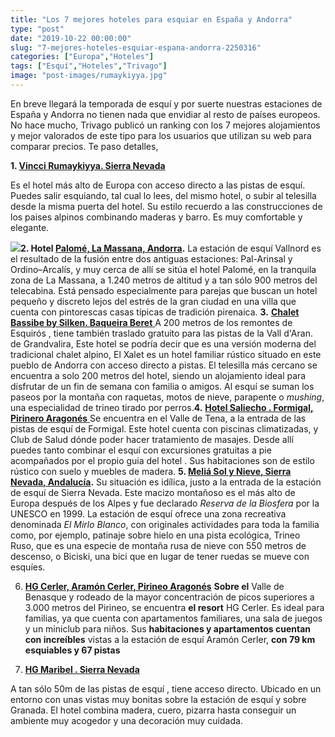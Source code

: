 ```yaml
---
title: "Los 7 mejores hoteles para esquiar en España y Andorra"
type: "post"
date: "2019-10-22 00:00:00"
slug: "7-mejores-hoteles-esquiar-espana-andorra-2250316"
categories: ["Europa","Hoteles"]
tags: ["Esquí","Hoteles","Trivago"]
image: "post-images/rumaykiyya.jpg"
---
```


[ ](/wp-content/uploads/2013/02/511e0d1dba7afs757109.jpg)  
  
En breve llegará la temporada de esquí y por suerte nuestras estaciones de España y Andorra no tienen nada que envidiar al resto de países europeos. No hace mucho, Trivago publicó un ranking con los 7 mejores alojamientos y mejor valorados de este tipo para los usuarios que utilizan su web para comparar precios. Te paso detalles,  
  
**1. [Vincci Rumaykiyya. Sierra Nevada](https://www.booking.com/hotel/es/vincci-seleccion-rumaykiyya-sierra-nevada.en.html?aid=1294466&no_rooms=1&group_adults=1)**  
  
Es el hotel más alto de Europa con acceso directo a las pistas de esquí. Puedes salir esquiando, tal cual lo lees, del mismo hotel, o subir al telesilla desde la misma puerta del hotel. Su estilo recuerdo a las construcciones de los paises alpinos combinando maderas y barro. Es muy comfortable y elegante.  
  
   
  
![](post-images/rumaykiyya.jpg)**2. Hotel [Palomé, La Massana, Andorra](https://www.booking.com/hotel/ad/palome.en.html?aid=1294466&no_rooms=1&group_adults=1).** La estación de esquí Vallnord es el resultado de la fusión entre dos antiguas estaciones: Pal-Arinsal y Ordino–Arcalís, y muy cerca de allí se sitúa el hotel Palomé, en la tranquila zona de La Massana, a 1.240 metros de altitud y a tan sólo 900 metros del telecabina. Está pensado especialmente para parejas que buscan un hotel pequeño y discreto lejos del estrés de la gran ciudad en una villa que cuenta con pintorescas casas típicas de tradición pirenaica. **3.** [**Chalet Bassibe by Silken. Baqueira Beret** ](https://www.booking.com/hotel/es/chalet-bassibe.en.html?aid=1294466&no_rooms=1&group_adults=1)A 200 metros de los remontes de Esquirós , tiene también traslado gratuito para las pistas de la Vall d'Aran. de Grandvalira, Este hotel se podría decir que es una versión moderna del tradicional chalet alpino, El Xalet es un hotel familiar rústico situado en este pueblo de Andorra con acceso directo a pistas. El telesilla más cercano se encuentra a solo 200 metros del hotel, siendo un alojamiento ideal para disfrutar de un fin de semana con familia o amigos. Al esquí se suman los paseos por la montaña con raquetas, motos de nieve, parapente o *mushing*, una especialidad de trineo tirado por perros.**4.** [**Hotel Saliecho . Formigal, Pirinero Aragonés**  ](https://www.booking.com/hotel/es/saliecho.en.html?aid=1294466&no_rooms=1&group_adults=1)Se encuentra en el Valle de Tena, a la entrada de las pistas de esquí de Formigal. Este hotel cuenta con piscinas climatizadas, y Club de Salud dónde poder hacer tratamiento de masajes. Desde allí puedes tanto combinar el esquí con excursiones gratuitas a pie acompañados por el propio guia del hotel . Sus habitaciones son de estilo rústico con suelo y muebles de madera. **5. [Meliá Sol y Nieve, Sierra Nevada, Andalucía](https://www.booking.com/hotel/es/sol-y-nieve.en.html?aid=1294466&no_rooms=1&group_adults=1).** Su situación es idílica, justo a la entrada de la estación de esquí de Sierra Nevada. Este macizo montañoso es el más alto de Europa después de los Alpes y fue declarado *Reserva de la Biosfera* por la UNESCO en 1999. La estación de esquí ofrece una zona recreativa denominada *El Mirlo Blanco*, con originales actividades para toda la familia como, por ejemplo, patinaje sobre hielo en una pista ecológica, Trineo Ruso, que es una especie de montaña rusa de nieve con 550 metros de descenso, o Biciski, una bici que en lugar de tener ruedas se mueve con esquíes.   
  
6. **[HG Cerler, Aramón Cerler, Pirineo Aragonés](https://www.booking.com/hotel/es/hg-cerler.en.html?aid=1294466&no_rooms=1&group_adults=1)** **Sobre el** Valle de Benasque y rodeado de la mayor concentración de picos superiores a 3.000 metros del Pirineo, se encuentra **el resort** HG Cerler. Es ideal para familias, ya que cuenta con apartamentos familiares, una sala de juegos y un miniclub para niños. Sus **habitaciones y apartamentos cuentan con increíbles** vistas a la estación de esquí Aramón Cerler, **con 79 km esquiables y 67 pistas**  
  
   
  
7. **[HG Maribel . Sierra Nevada](https://www.booking.com/hotel/es/hg-maribel.en.html?aid=1294466&no_rooms=1&group_adults=1)**  
  
A tan sólo 50m de las pistas de esquí , tiene acceso directo. Ubicado en un entorno con unas vistas muy bonitas sobre la estación de esquí y sobre Granada. El hotel combina madera, cuero, pizarra hasta conseguir un ambiente muy acogedor y una decoración muy cuidada.